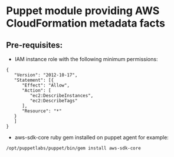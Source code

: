 # Puppet module providing AWS CloudFormation metadata facts

## Pre-requisites:

- IAM instance role with the following minimum permissions:

```
{
   "Version": "2012-10-17",
   "Statement": [{
      "Effect": "Allow",
      "Action": [
         "ec2:DescribeInstances",
         "ec2:DescribeTags"
      ],
      "Resource": "*"
   }
   ]
}
```

- aws-sdk-core ruby gem installed on puppet agent for example:

```
/opt/puppetlabs/puppet/bin/gem install aws-sdk-core
```